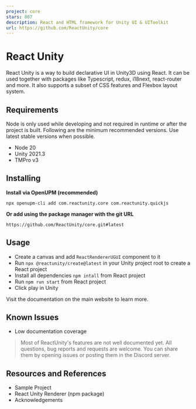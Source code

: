 ```yaml
---
project: core
stars: 807
description: React and HTML framework for Unity UI & UIToolkit
url: https://github.com/ReactUnity/core
---
```


React Unity
===========

React Unity is a way to build declarative UI in Unity3D using React. It can be used together with packages like Typescript, redux, i18next, react-router and more. It also supports a subset of CSS features and Flexbox layout system.

Requirements
------------

Node is only used while developing and not required in runtime or after the project is built. Following are the minimum recommended versions. Use latest stable versions when possible.

-   Node 20
-   Unity 2021.3
-   TMPro v3

Installing
----------

**Install via OpenUPM (recommended)**

```
npx openupm-cli add com.reactunity.core com.reactunity.quickjs
```

**Or add using the package manager with the git URL**

```
https://github.com/ReactUnity/core.git#latest
```

Usage
-----

-   Create a canvas and add `ReactRendererUGUI` component to it
-   Run `npx @reactunity/create@latest` in your Unity project root to create a React project
-   Install all dependencies `npm intall` from React project
-   Run `npm run start` from React project
-   Click play in Unity

Visit the documentation on the main website to learn more.

Known Issues
------------

-   Low documentation coverage

> Most of ReactUnity's features are not well documented yet. All questions, bug reports and requests are welcome. You can share them by opening issues or posting them in the Discord server.

Resources and References
------------------------

-   Sample Project
-   React Unity Renderer (npm package)
-   Acknowledgements

